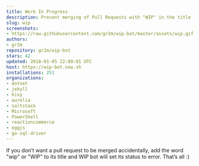 ```yaml
---
title: Work In Progress
description: Prevent merging of Pull Requests with "WIP" in the title
slug: wip
screenshots:
- https://raw.githubusercontent.com/gr2m/wip-bot/master/assets/wip.gif
authors:
- gr2m
repository: gr2m/wip-bot
stars: 42
updated: 2018-01-05 22:09:01 UTC
host: https://wip-bot.now.sh
installations: 251
organizations:
- dotnet
- jekyll
- kivy
- aurelia
- saltstack
- Microsoft
- PowerShell
- reactioncommerce
- eggjs
- go-sql-driver
---
```


If you don’t want a pull request to be merged accidentally, add the word "wip" or "WIP" to its title and WIP bot will set its status to error. That’s all :)
